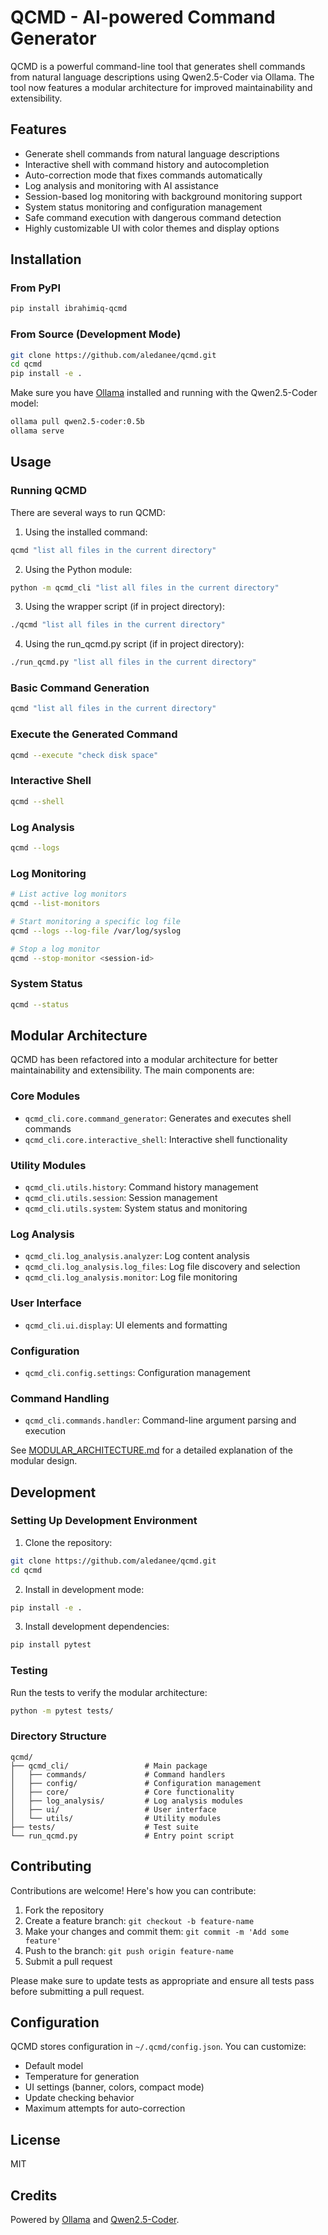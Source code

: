 # QCMD - AI-powered Command Generator

QCMD is a powerful command-line tool that generates shell commands from natural language descriptions using Qwen2.5-Coder via Ollama. The tool now features a modular architecture for improved maintainability and extensibility.

## Features

- Generate shell commands from natural language descriptions
- Interactive shell with command history and autocompletion
- Auto-correction mode that fixes commands automatically
- Log analysis and monitoring with AI assistance
- Session-based log monitoring with background monitoring support
- System status monitoring and configuration management
- Safe command execution with dangerous command detection
- Highly customizable UI with color themes and display options

## Installation

### From PyPI

```bash
pip install ibrahimiq-qcmd
```

### From Source (Development Mode)

```bash
git clone https://github.com/aledanee/qcmd.git
cd qcmd
pip install -e .
```

Make sure you have [Ollama](https://ollama.ai/) installed and running with the Qwen2.5-Coder model:

```bash
ollama pull qwen2.5-coder:0.5b
ollama serve
```

## Usage

### Running QCMD

There are several ways to run QCMD:

1. Using the installed command:
```bash
qcmd "list all files in the current directory"
```

2. Using the Python module:
```bash
python -m qcmd_cli "list all files in the current directory"
```

3. Using the wrapper script (if in project directory):
```bash
./qcmd "list all files in the current directory"
```

4. Using the run_qcmd.py script (if in project directory):
```bash
./run_qcmd.py "list all files in the current directory"
```

### Basic Command Generation

```bash
qcmd "list all files in the current directory"
```

### Execute the Generated Command

```bash
qcmd --execute "check disk space"
```

### Interactive Shell

```bash
qcmd --shell
```

### Log Analysis

```bash
qcmd --logs
```

### Log Monitoring

```bash
# List active log monitors
qcmd --list-monitors

# Start monitoring a specific log file
qcmd --logs --log-file /var/log/syslog

# Stop a log monitor
qcmd --stop-monitor <session-id>
```

### System Status

```bash
qcmd --status
```

## Modular Architecture

QCMD has been refactored into a modular architecture for better maintainability and extensibility. The main components are:

### Core Modules

- `qcmd_cli.core.command_generator`: Generates and executes shell commands
- `qcmd_cli.core.interactive_shell`: Interactive shell functionality

### Utility Modules

- `qcmd_cli.utils.history`: Command history management
- `qcmd_cli.utils.session`: Session management
- `qcmd_cli.utils.system`: System status and monitoring

### Log Analysis

- `qcmd_cli.log_analysis.analyzer`: Log content analysis
- `qcmd_cli.log_analysis.log_files`: Log file discovery and selection
- `qcmd_cli.log_analysis.monitor`: Log file monitoring

### User Interface

- `qcmd_cli.ui.display`: UI elements and formatting

### Configuration

- `qcmd_cli.config.settings`: Configuration management

### Command Handling

- `qcmd_cli.commands.handler`: Command-line argument parsing and execution

See [MODULAR_ARCHITECTURE.md](MODULAR_ARCHITECTURE.md) for a detailed explanation of the modular design.

## Development

### Setting Up Development Environment

1. Clone the repository:
```bash
git clone https://github.com/aledanee/qcmd.git
cd qcmd
```

2. Install in development mode:
```bash
pip install -e .
```

3. Install development dependencies:
```bash
pip install pytest
```

### Testing

Run the tests to verify the modular architecture:

```bash
python -m pytest tests/
```

### Directory Structure

```
qcmd/
├── qcmd_cli/                 # Main package
│   ├── commands/             # Command handlers
│   ├── config/               # Configuration management
│   ├── core/                 # Core functionality
│   ├── log_analysis/         # Log analysis modules
│   ├── ui/                   # User interface
│   └── utils/                # Utility modules
├── tests/                    # Test suite
└── run_qcmd.py               # Entry point script
```

## Contributing

Contributions are welcome! Here's how you can contribute:

1. Fork the repository
2. Create a feature branch: `git checkout -b feature-name`
3. Make your changes and commit them: `git commit -m 'Add some feature'`
4. Push to the branch: `git push origin feature-name`
5. Submit a pull request

Please make sure to update tests as appropriate and ensure all tests pass before submitting a pull request.

## Configuration

QCMD stores configuration in `~/.qcmd/config.json`. You can customize:

- Default model
- Temperature for generation
- UI settings (banner, colors, compact mode)
- Update checking behavior
- Maximum attempts for auto-correction

## License

MIT

## Credits

Powered by [Ollama](https://ollama.ai/) and [Qwen2.5-Coder](https://huggingface.co/Qwen/Qwen2.5-0.5B). 